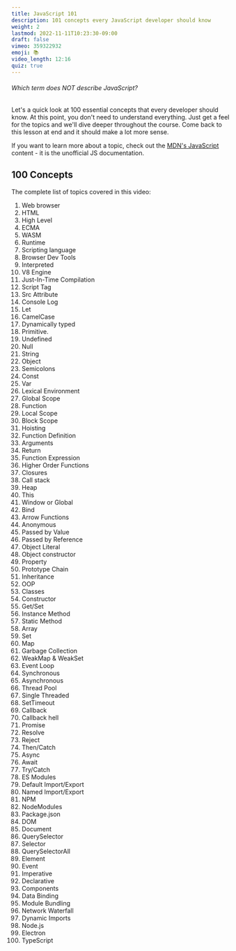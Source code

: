 ```yaml
---
title: JavaScript 101 
description: 101 concepts every JavaScript developer should know
weight: 2
lastmod: 2022-11-11T10:23:30-09:00
draft: false
vimeo: 359322932
emoji: 📚
video_length: 12:16
quiz: true
---
```


<quiz-modal options="garbage-collected:intrepreted:statically-typed:fun" answer="compiled" prize="19">
  <h6>Which term does NOT describe JavaScript?</h6>
</quiz-modal>

Let's a quick look at 100 essential concepts that every developer should know. At this point, you don't need to understand everything. Just get a feel for the topics and we'll dive deeper throughout the course. Come back to this lesson at end and it should make a lot more sense.

If you want to learn more about a topic, check out the [MDN's JavaScript](https://developer.mozilla.org/en-US/docs/Web/JavaScript) content - it is the unofficial JS documentation.

## 100 Concepts

The complete list of topics covered in this video:

1. Web browser
1. HTML
1. High Level
1. ECMA
1. WASM
1. Runtime
1. Scripting language
1. Browser Dev Tools
1. Interpreted
1. V8 Engine
1. Just-In-Time Compilation
1. Script Tag
1. Src Attribute
1. Console Log
1. Let
1. CamelCase
1. Dynamically typed
1. Primitive. 
1. Undefined
1. Null
1. String
1. Object
1. Semicolons
1. Const
1. Var
1. Lexical Environment
1. Global Scope
1. Function
1. Local Scope
1. Block Scope
1. Hoisting
1. Function Definition
1. Arguments
1. Return
1. Function Expression
1. Higher Order Functions
1. Closures
1. Call stack
1. Heap
1. This
1. Window or Global
1. Bind
1. Arrow Functions
1. Anonymous
1. Passed by Value
1. Passed by Reference
1. Object Literal
1. Object constructor
1. Property
1. Prototype Chain
1. Inheritance
1. OOP
1. Classes
1. Constructor
1. Get/Set
1. Instance Method
1. Static Method
1. Array
1. Set 
1. Map
1. Garbage Collection
1. WeakMap & WeakSet
1. Event Loop
1. Synchronous
1. Asynchronous
1. Thread Pool
1. Single Threaded
1. SetTimeout
1. Callback
1. Callback hell
1. Promise
1. Resolve
1. Reject
1. Then/Catch
1. Async
1. Await
1. Try/Catch
1. ES Modules
1. Default Import/Export
1. Named Import/Export
1. NPM
1. NodeModules
1. Package.json
1. DOM
1. Document
1. QuerySelector
1. Selector
1. QuerySelectorAll
1. Element
1. Event
1. Imperative
1. Declarative
1. Components
1. Data Binding
1. Module Bundling
1. Network Waterfall
1. Dynamic Imports
1. Node.js
1. Electron
1. TypeScript
